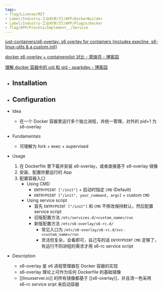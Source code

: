```yaml
---
tags:
- flag/License/MIT
- Label/Industry-工业科学/IT/APP/DockerBuilder
- Label/Industry-工业科学/IT/APP/Plugin/Docker
- flag/APP/Process/Implement__/Service
---
```


[just-containers/s6-overlay: s6 overlay for containers (includes execline, s6-linux-utils & a custom init)](https://github.com/just-containers/s6-overlay)

[docker s6-overlay + containerpilot 对比 - 荣锋亮 - 博客园](https://www.cnblogs.com/rongfengliang/p/15943669.html)

[理解 docker 容器中的 uid 和 gid - sparkdev - 博客园](https://www.cnblogs.com/sparkdev/p/9614164.html)


- Installation
    - 

- Configuration
    - 

- Idea
    - 在一个 Docker 容器里运行多个独立进程，并统一管理，对外的 pid=1 为 s6-overlay

- Fundamentals
    - 可理解为 fork + exec + supervised

- Usage
    1. 在 Dockerfile 里下载并安装 s6-overlay，或者直接基于 s6-overlay 镜像
    2. 安装、配置你要运行的 App
    3. 配置容器入口
        - Using CMD
            - `ENTRYPOINT ["/init"]` + 启动时指定 `CMD` (Default)
            - `ENTRYPOINT ["/init", your_command, args]` + custom `CMD`
        - Using service script
            - 首先 `ENTRYPOINT ["/init"]` 和 `CMD` 不修改保持默认，然后配置 service script
            - 旧版配置方法 `/etc/services.d/<custom_name>/run`
            - 新版配置方法 `/etc/s6-overlay/s6-rc.d/`
                - 常见入口为 `/etc/s6-overlay/s6-rc.d/svc-<custom_name>/run`
                - 灵活但复杂，会看即可，自己写的话 `ENTRYPOINT` `CMD` 足够了，有运行不同进程的需求才用 s6-rc service script

- Description
    - s6-overlay 是 s6 进程管理器在 Docker 容器的实现
    - s6-overlay 理论上可作为任何 Dockerfile 的基础镜像
    - [[linuxserver.io]] 的所有镜像都基于 [[s6-overlay]]，并且清一色采用 s6-rc service sript 来启动容器
